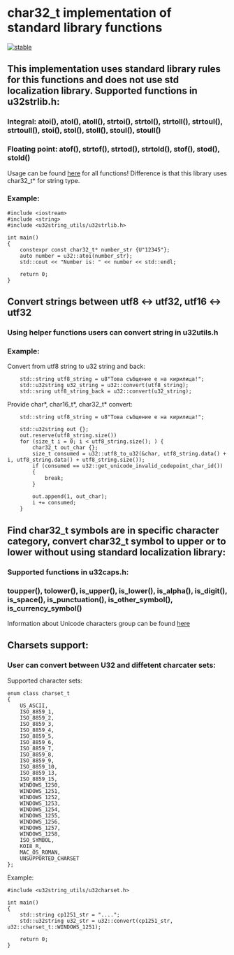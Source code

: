 # char32_t implementation of standard library functions

[![stable](http://badges.github.io/stability-badges/dist/stable.svg)](http://github.com/badges/stability-badges)

## This implementation uses standard library rules for this functions and does not use std localization library. Supported functions in u32strlib.h:
### Integral: atoi(), atol(), atoll(), strtoi(), strtol(), strtoll(), strtoul(), strtoull(), stoi(), stol(), stoll(), stoul(), stoull()
### Floating point: atof(), strtof(), strtod(), strtold(), stof(), stod(), stold()

Usage can be found [here](https://en.cppreference.com/w/cpp/string/byte/atoi) for all functions! Difference is that this library uses char32_t* for string type.

### Example:
```
#include <iostream>
#include <string>
#include <u32string_utils/u32strlib.h>

int main()
{
    constexpr const char32_t* number_str {U"12345"};
    auto number = u32::atoi(number_str);
    std::cout << "Number is: " << number << std::endl;

    return 0;
}
```

## Convert strings between utf8 <-> utf32, utf16 <-> utf32
### Using helper functions users can convert string in u32utils.h
### Example:

Convert from utf8 string to u32 string and back:
```
    std::string utf8_string = u8"Това събщение е на кирилица!";
    std::u32string u32_string = u32::convert(utf8_string);
    std::sring utf8_string_back = u32::convert(u32_string);
```

Provide char*, char16_t*, char32_t* convert:
```
    std::string utf8_string = u8"Това събщение е на кирилица!";

    std::u32string out {};
    out.reserve(utf8_string.size())
    for (size_t i = 0; i < utf8_string.size(); ) {
        char32_t out_char {};
        size_t consumed = u32::utf8_to_u32(&char, utf8_string.data() + i, utf8_string.data() + utf8_string.size());
        if (consumed == u32::get_unicode_invalid_codepoint_char_id())
        {
            break;
        }

        out.append(1, out_char);
        i += consumed;
    }
```

## Find char32_t symbols are in specific character category, convert char32_t symbol to upper or to lower without using standard localization library:
### Supported functions in u32caps.h:
### toupper(), tolower(), is_upper(), is_lower(), is_alpha(), is_digit(), is_space(), is_punctuation(), is_other_symbol(), is_currency_symbol()

Information about Unicode characters group can be found [here](https://www.compart.com/en/unicode/category)

## Charsets support:
### User can convert between U32 and diffetent charcater sets:

Supported character sets:

```
enum class charset_t
{
    US_ASCII,
    ISO_8859_1,
    ISO_8859_2,
    ISO_8859_3,
    ISO_8859_4,
    ISO_8859_5,
    ISO_8859_6,
    ISO_8859_7,
    ISO_8859_8,
    ISO_8859_9,
    ISO_8859_10,
    ISO_8859_13,
    ISO_8859_15,
    WINDOWS_1250,
    WINDOWS_1251,
    WINDOWS_1252,
    WINDOWS_1253,
    WINDOWS_1254,
    WINDOWS_1255,
    WINDOWS_1256,
    WINDOWS_1257,
    WINDOWS_1258,
    ISO_SYMBOL,
    KOI8_R,
    MAC_OS_ROMAN,
    UNSUPPORTED_CHARSET
};
```

Example:

```
#include <u32string_utils/u32charset.h>

int main()
{
    std::string cp1251_str = "....";
    std::u32string u32_str = u32::convert(cp1251_str, u32::charset_t::WINDOWS_1251);

    return 0;
}

```
